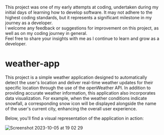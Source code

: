 
This project was one of my early attempts at coding, undertaken during my initial days of learning how to develop software. 
It may not adhere to the highest coding standards, but it represents a significant milestone in my journey as a developer.  
I welcome any feedback or suggestions for improvement on this project, as well as on my coding journey in general.          
Feel free to share your insights with me as I continue to learn and grow as a developer.                                    


# weather-app

This project is a simple weather application designed to automatically detect the user's location and deliver real-time weather updates for their specific location through the use of the openWeather API. 
In addition to providing accurate weather information, this application also incorporates data visualization. For example, when the weather conditions indicate snowfall, 
a corresponding snow icon will be displayed alongside the name of the user's current city, enhancing the overall user experience.

Below, you'll find a visual representation of the application in action:

![Screenshot 2023-10-05 at 19 02 29](https://github.com/borancek/weather-app/assets/77752760/0ae6ec83-1411-4ba8-8b60-c09301f17de5)
